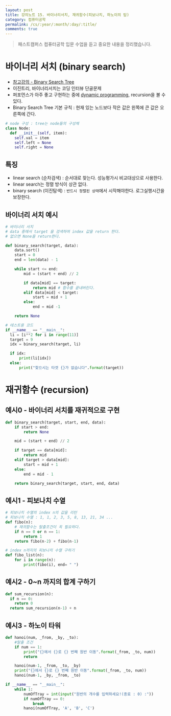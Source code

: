 ```yaml
---
layout: post
title: 강의노트 15. 바이너리서치, 재귀함수(피보나치, 하노이의 탑)
category: 컴퓨터공학
permalink: /cs/:year/:month/:day/:title/
comments: true
---
```

> 패스트캠퍼스 컴퓨터공학 입문 수업을 듣고 중요한 내용을 정리했습니다.

# 바이너리 서치 (binary search)
- [참고강의 - Binary Search Tree](https://www.inflearn.com/course-status-2/)
- 이진트리, 바이너리서치는 코딩 인터뷰 단골문제
- 퍼포먼스가 아주 좋고 구현하는 중에 [dynamic programming](https://namu.wiki/w/%EB%8F%99%EC%A0%81%20%EA%B3%84%ED%9A%8D%EB%B2%95), recursion을 볼 수 있다.
- Binary Search Tree 기본 규칙 : 현재 있는 노드보다 작은 값은 왼쪽에 큰 값은 오른쪽에 간다.

```python
# node 구성 : tree는 node들의 구성체
class Node:
  def __init__(self, item):
    self.val = item
    self.left = None
    self.right = None
```

## 특징
- linear search (순차검색) : 순서대로 찾는다. 성능평가시 비교대상으로 사용한다.
- linear search는 정렬 방식이 상관 없다.
- binary search (이진탐색) : `반드시 정렬된 상태`에서 시작해야한다. 로그실행시간을 보장한다.

## 바이너리 서치 예시

```python
# 바이너리 서치
# data 중에서 target 을 검색하여 index 값을 return 한다.
# 없으면 None을 return한다.

def binary_search(target, data):
    data.sort()
    start = 0
    end = len(data) - 1

    while start <= end:
        mid = (start + end) // 2

        if data[mid] == target:
            return mid # 함수를 끝내버린다.
        elif data[mid] < target:
            start = mid + 1
        else:
            end = mid -1

    return None

# 테스트용 코드
if __name__ == "__main__":
  li = [i**2 for i in range(11)]
  target = 9
  idx = binary_search(target, li)

  if idx:
      print(li[idx])
  else:
      print("찾으시는 타겟 {}가 없습니다".format(target))
```

# 재귀함수 (recursion)
## 예시0 - 바이너리 서치를 재귀적으로 구현

```python
def binary_search(target, start, end, data):
    if start > end:
        return None

    mid = (start + end) // 2

    if target == data[mid]:
        return mid
    elif target > data[mid]:
        start = mid + 1
    else:
        end = mid - 1  

    return binary_search(target, start, end, data)
```

## 예시1 - 피보나치 수열

```python
# 피보나치 수열의 index n의 값을 리턴
# 피보나치 수열 : 1, 1, 2, 3, 5, 8, 13, 21, 34 ...
def fibo(n):
    # 재귀함수는 탈출조건이 꼭 필요하다.
    if n == 0 or n == 1:
        return 1
    return fibo(n-2) + fibo(n-1)

# index n까지의 피보나치 수열 구하기
def fibo_list(n):
    for i in range(n):
        print(fibo(i), end= " ")
```

## 예시2 - 0~n 까지의 합계 구하기

```python
def sum_recursion(n):
  if n == 0:
    return 0
  return sum_recursion(n-1) + n
```

## 예시3 - 하노이 타워

```python
def hanoi(num, _from, _by, _to):
    #탈출 조건
    if num == 1:
        print("{}에서 {}로 {} 번째 원반 이동".format(_from, _to, num))
        return

    hanoi(num-1, _from, _to, _by)
    print("{}에서 {}로 {} 번째 원반 이동".format(_from, _to, num))
    hanoi(num-1, _by, _from, _to)

if __name__ == "__main__":
    while 1:
        numOfTray = int(input("원반의 개수를 입력하세요!(종료 : 0) :"))
        if numOfTray == 0:
            break
        hanoi(numOfTray, 'A', 'B', 'C')

```

